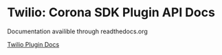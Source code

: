 # Twilio: Corona SDK Plugin API Docs

Documentation availible through readthedocs.org

[Twilio Plugin Docs](http://twilio.deleurapps.com)